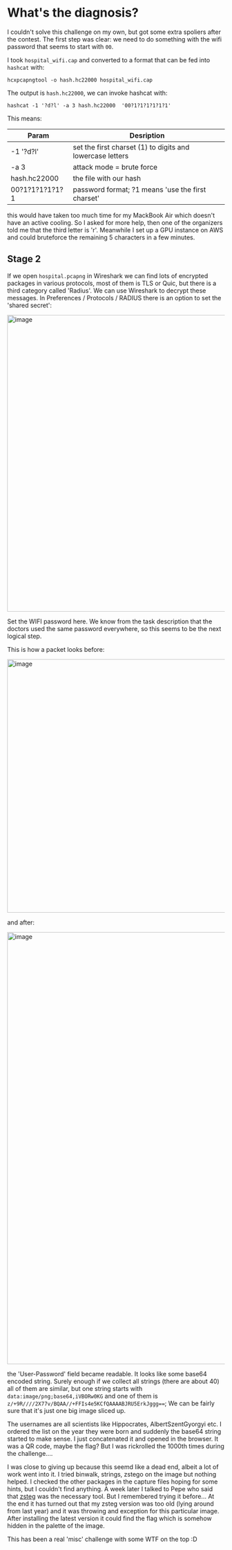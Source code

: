 # What's the diagnosis?

I couldn't solve this challenge on my own, but got some extra spoliers after the contest. The first step was clear:
we need to do something with the wifi password that seems to start with `00`.

I took `hospital_wifi.cap` and converted to a format that can be fed into `hashcat` with:

```
hcxpcapngtool -o hash.hc22000 hospital_wifi.cap
```

The output is `hash.hc22000`, we can invoke hashcat with:

```
hashcat -1 '?d?l' -a 3 hash.hc22000  '00?1?1?1?1?1?1'
```

This means:

|Param            | Desription                                                 |
| --------------- | ---------------------------------------------------------- |
| -1 '?d?l'       | set the first  charset (1) to digits and lowercase letters |
| -a 3            | attack mode = brute force                                  |
| hash.hc22000    | the file with our hash                                     |
| 00?1?1?1?1?1?1  | password format; ?1 means 'use the first charset'          |


this would have taken too much time for my MackBook Air which doesn't have an
active cooling. So I asked for more help, then one of the organizers told me that the
third letter is 'r'. Meanwhile I set up a GPU instance on AWS and could bruteforce the
remaining 5 characters in a few minutes.

## Stage 2

If we open `hospital.pcapng` in Wireshark we can find lots of encrypted packages in various 
protocols, most of them is TLS or Quic, but there is a third category called 'Radius'. We can use Wireshark
to decrypt these messages. In Preferences / Protocols / RADIUS there is an 
option to set the 'shared secret':

<img width="686" alt="image" src="https://user-images.githubusercontent.com/6275775/234602053-1a260169-cb61-4e63-b0f1-02e6cef0b7c8.png">

Set the WIFI password here.  We know from the task description that the doctors used the 
same password everywhere, so this seems to be the next logical step.


This is how a packet looks before:

<img width="586" alt="image" src="https://user-images.githubusercontent.com/6275775/234603121-36b0459e-f327-4233-a245-4d6fe79124a8.png">

and after:

<img width="999" alt="image" src="https://user-images.githubusercontent.com/6275775/234603494-acf1c4d6-c4ee-4df2-94e8-e543e89cd7c8.png">

the 'User-Password' field became readable. It looks like some base64 encoded string. Surely enough
if we collect all strings (there are about 40) all of them are similar, but one string starts with 
`data:image/png;base64,iVBORw0KG` and one of them is `z/+9R////2X77v/BQAA//+FFIs4e5KCfQAAAABJRU5ErkJggg==`;
We can be fairly sure that it's just one big image sliced up.

The usernames are all scientists like Hippocrates, AlbertSzentGyorgyi etc. I ordered the list on the year 
they were born and suddenly the base64 string started to make sense. I
just concatenated it and opened in the browser. It was a QR code, maybe the flag? But I was rickrolled the
1000th times during the challenge.... 

I was close to giving up because this seemd like a dead end, albeit a lot of work went into it. I tried
binwalk, strings, zstego on the image but nothing helped. I checked the other packages in the capture files
hoping for some hints, but I couldn't find anything. A week later I talked to Pepe who said that
[zsteg](https://github.com/zed-0xff/zsteg) was the necessary tool. But I remembered trying it before... 
At the end it has turned out that
my zsteg version was too old (lying around from last year) and it was throwing and exception for this particular image.
After installing the latest version it could find the flag which is somehow hidden in the palette of the image.

This has been a real 'misc' challenge with some WTF on the top :D
